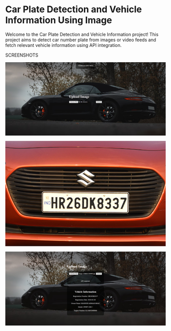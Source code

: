 # Car Plate Detection and Vehicle Information Using Image

Welcome to the Car Plate Detection and Vehicle Information project! This project aims to detect car number plate from images or video feeds and fetch relevant vehicle information using API integration.



SCREENSHOTS

![FRONTEND](images/back.jpeg)


![SAMPLE CAR](images/car.jpg)


![CAR DETAILS AFTER IMAGE UPLOAD](images/cardetail.jpeg)






